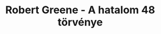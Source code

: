 ---
layout: redirect
title: Robert Greene - A hatalom 48 törvénye
sitemap: false
redirect: /robert-greene-a-hatalom-48-torvenye
---